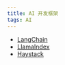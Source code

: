 ```yaml
---
title: AI 开发框架
tags: AI
---
```

* [LangChain](../l/lanchain.md)
* [LlamaIndex](../l/llamaIndex.md)
* [Haystack](https://haystack.deepset.ai/)
